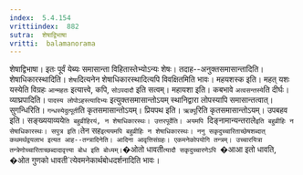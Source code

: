 ```yaml
---
index:  5.4.154
vrittiindex:  882
sutra:  शेषाद्विभाषा
vritti:  balamanorama 
---
```


शेषाद्विभाषा। इतः पूर्वं येब्यः समासान्ता विहितास्तेभ्योऽन्यः शेषः। तदाह--अनुक्तसमासान्तादिति। शेषाधिकारस्थादिति। `शेषा`दित्यनेन शेषाधिकारस्थादित्यपि विवक्षितमिति भावः। महयशस्क इति। महत् यशः यस्येति विग्रहः `आन्महतः` इत्यात्त्वे, कपि, `सोऽपदादौ` इति सत्वम्। महायशा इति। कबभावे `अत्वसन्तस्ये`ति दीर्घः। व्याघ्रपादिति। `पादस्य लोपोऽहस्त्यादिभ्यः` इत्युक्तसमासान्तोऽयम् स्थानिद्वारा लोपस्यापि समासान्तत्वात्। सुगन्धिरिति। `गन्धस्येदुत्पूती`ति कृतसमासान्तोऽयम्। प्रियपथ इति। `ऋक्पू`रिति कृतसमासान्तोऽयम्। उपबहव इति। सङ्ख्ययाव्यये`ति बहुव्रीहिरयं, न शेषाधिकारस्थः। उत्तरपूर्वेति। अयमपि `दिङ्नामान्यन्तराले` इति बहुव्रीहिः न सेषाधिकारस्थः। सपुत्र इति। `तेन सह` इत्ययमपि बहुव्रीहिः न शेषाधिकारस्थः। ननु सकृदुच्चारिताच्छेषशब्दात् कथमर्थद्वयलाभ इत्यत आह--तन्त्रादिनेति। आदिना आवृत्तिसंग्रहः। एकमनेकोपयोगि तन्त्रम्। उच्चारयित्रा तन्त्रेणोच्चारिताच्छब्दादावृत्त्या बोध इति बोध्यम्। `�ओतो धावती`त्यादौ सकृदुच्चारणेऽपि `�आआ इतो धावति, �ओत गुणको धावती`त्येवमनेकार्थबोधदर्शनादिति भावः। 

